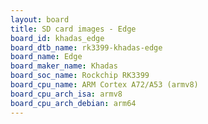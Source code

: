 ```yaml
---
layout: board
title: SD card images - Edge
board_id: khadas_edge
board_dtb_name: rk3399-khadas-edge
board_name: Edge
board_maker_name: Khadas
board_soc_name: Rockchip RK3399
board_cpu_name: ARM Cortex A72/A53 (armv8)
board_cpu_arch_isa: armv8
board_cpu_arch_debian: arm64
---
```

